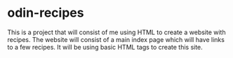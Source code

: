 # odin-recipes
This is a project that will consist of me using HTML to create a website with recipes. The website will consist of a main index page which will have links to a few recipes. It will be using basic HTML tags to create this site. 